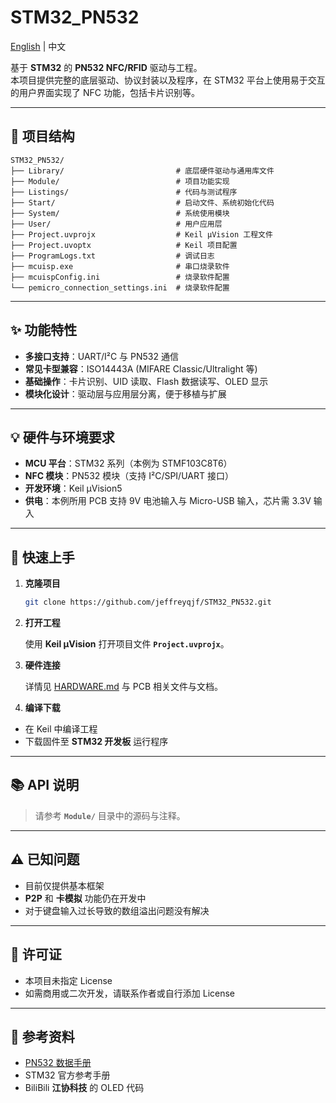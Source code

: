 # STM32_PN532
[English](README_EN.md) | 中文

基于 **STM32** 的 **PN532 NFC/RFID** 驱动与工程。  
本项目提供完整的底层驱动、协议封装以及程序，在 STM32 平台上使用易于交互的用户界面实现了 NFC 功能，包括卡片识别等。

---

## 📂 项目结构
```text
STM32_PN532/ 
├── Library/                         # 底层硬件驱动与通用库文件 
├── Module/                          # 项目功能实现
├── Listings/                        # 代码与测试程序 
├── Start/                           # 启动文件、系统初始化代码 
├── System/                          # 系统使用模块 
├── User/                            # 用户应用层
├── Project.uvprojx                  # Keil µVision 工程文件 
├── Project.uvoptx                   # Keil 项目配置 
├── ProgramLogs.txt                  # 调试日志 
├── mcuisp.exe                       # 串口烧录软件 
├── mcuispConfig.ini                 # 烧录软件配置 
└── pemicro_connection_settings.ini  # 烧录软件配置 
```

---

## ✨ 功能特性
- **多接口支持**：UART/I²C 与 PN532 通信  
- **常见卡型兼容**：ISO14443A (MIFARE Classic/Ultralight 等)  
- **基础操作**：卡片识别、UID 读取、Flash 数据读写、OLED 显示  
- **模块化设计**：驱动层与应用层分离，便于移植与扩展  

---

## 💡 硬件与环境要求
- **MCU 平台**：STM32 系列（本例为 STMF103C8T6）
- **NFC 模块**：PN532 模块（支持 I²C/SPI/UART 接口）
- **开发环境**：Keil µVision5
- **供电**：本例所用 PCB 支持 9V 电池输入与 Micro-USB 输入，芯片需 3.3V 输入

---

## 🚀 快速上手
1. **克隆项目**
   ```bash
   git clone https://github.com/jeffreyqjf/STM32_PN532.git

2. **打开工程**

    使用 **Keil µVision** 打开项目文件 **`Project.uvprojx`**。

3. **硬件连接**

    详情见 [HARDWARE.md](./HARDWARE.md) 与 PCB 相关文件与文档。

4. **编译下载**

- 在 Keil 中编译工程
- 下载固件至 **STM32 开发板** 运行程序

---

## 📚 API 说明

> 请参考 **`Module/`** 目录中的源码与注释。

---

## ⚠️ 已知问题
- 目前仅提供基本框架  
- **P2P** 和 **卡模拟** 功能仍在开发中
- 对于键盘输入过长导致的数组溢出问题没有解决

---

## 📜 许可证
- 本项目未指定 License  
- 如需商用或二次开发，请联系作者或自行添加 License

---

## 🔗 参考资料
- [PN532 数据手册](https://www.nxp.com/docs/en/user-guide/141520.pdf)  
- STM32 官方参考手册
- BiliBili **江协科技** 的 OLED 代码
